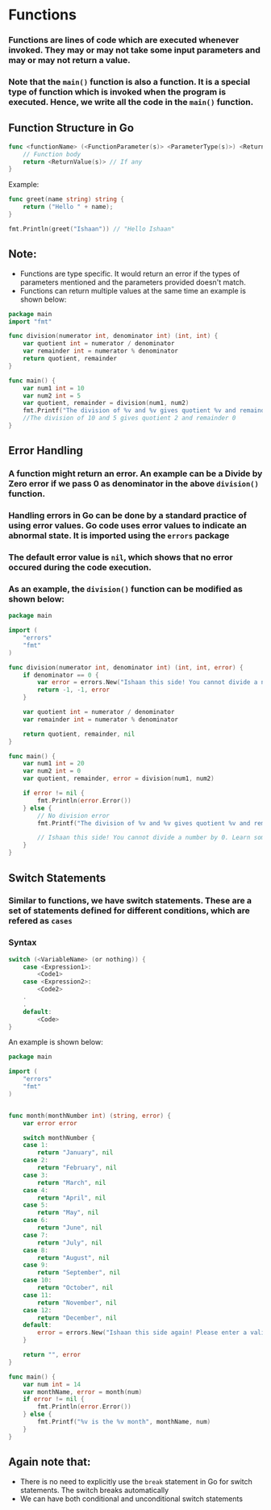 # Functions
### Functions are lines of code which are executed whenever invoked. They may or may not take some input parameters and may or may not return a value.

### Note that the `main()` function is also a function. It is a special type of function which is invoked when the program is executed. Hence, we write all the code in the `main()` function.

## Function Structure in Go
```go
func <functionName> (<FunctionParameter(s)> <ParameterType(s)>) <ReturnType(s)> { // Note that this opening strong braces should be within the same line. IDK Why so but yeah note that!
    // Function body
    return <ReturnValue(s)> // If any
}
```
Example:
```go
func greet(name string) string {
    return ("Hello " + name);
}

fmt.Println(greet("Ishaan")) // "Hello Ishaan"
```

## Note:
- Functions are type specific. It would return an error if the types of parameters mentioned and the parameters provided doesn't match.
- Functions can return multiple values at the same time an example is shown below:
```go
package main
import "fmt"

func division(numerator int, denominator int) (int, int) {
	var quotient int = numerator / denominator
	var remainder int = numerator % denominator
	return quotient, remainder
}

func main() {
	var num1 int = 10
	var num2 int = 5
	var quotient, remainder = division(num1, num2)
	fmt.Printf("The division of %v and %v gives quotient %v and remainder %v", num1, num2, quotient, remainder)
    //The division of 10 and 5 gives quotient 2 and remainder 0
}
```

## Error Handling
### A function might return an error. An example can be a Divide by Zero error if we pass 0 as denominator in the above `division()` function. 

### Handling errors in Go can be done by a standard practice of using error values. Go code uses error values to indicate an abnormal state. It is imported using the `errors` package

### The default error value is `nil`, which shows that no error occured during the code execution. 

### As an example, the `division()` function can be modified as shown below:
```go
package main

import (
	"errors"
	"fmt"
)

func division(numerator int, denominator int) (int, int, error) {
	if denominator == 0 {
		var error = errors.New("Ishaan this side! You cannot divide a number by 0. Learn some maths!")
		return -1, -1, error
	}

	var quotient int = numerator / denominator
	var remainder int = numerator % denominator

	return quotient, remainder, nil
}

func main() {
	var num1 int = 20
	var num2 int = 0
	var quotient, remainder, error = division(num1, num2)

	if error != nil {
		fmt.Println(error.Error())
	} else {
		// No division error
		fmt.Printf("The division of %v and %v gives quotient %v and remainder %v", num1, num2, quotient, remainder)

        // Ishaan this side! You cannot divide a number by 0. Learn some maths!
	}
}
```

## Switch Statements
### Similar to functions, we have switch statements. These are a set of statements defined for different conditions, which are refered as `cases`

### Syntax
```go
switch (<VariableName> (or nothing)) {
    case <Expression1>:
        <Code1>
    case <Expression2>:
        <Code2>
    .
    .
    default:
        <Code>
}
```

An example is shown below:

```go
package main

import (
	"errors"
	"fmt"
)


func month(monthNumber int) (string, error) {
	var error error

	switch monthNumber {
	case 1:
		return "January", nil
	case 2:
		return "February", nil
	case 3:
		return "March", nil
	case 4:
		return "April", nil
	case 5:
		return "May", nil
	case 6:
		return "June", nil
	case 7:
		return "July", nil
	case 8:
		return "August", nil
	case 9:
		return "September", nil
	case 10:
		return "October", nil
	case 11:
		return "November", nil
	case 12:
		return "December", nil
	default:
		error = errors.New("Ishaan this side again! Please enter a valid month number ranging from 1 to 12")
	}

	return "", error
}

func main() {
	var num int = 14
	var monthName, error = month(num)
	if error != nil {
		fmt.Println(error.Error())
	} else {
		fmt.Printf("%v is the %v month", monthName, num)
	}
}
```

## Again note that:
- There is no need to explicitly use the `break` statement in Go for switch statements. The switch breaks automatically
- We can have both conditional and unconditional switch statements